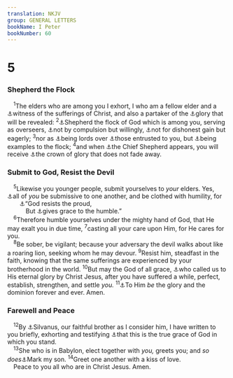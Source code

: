 ```yaml
---
translation: NKJV
group: GENERAL LETTERS
bookName: I Peter 
bookNumber: 60
---
```


<div class="title"><h1>5</h1><h3>Shepherd the Flock</h3></div>
<span class="verse 1phi_5_1"> <sup>1</sup>The elders who are among you I exhort, I who am a fellow elder and a <a data-toggle="tooltip" data-placement="bottom" title="Matt. 26:37">⚓</a>witness of the sufferings of Christ, and also a partaker of the <a data-toggle="tooltip" data-placement="bottom" title="Rom. 8:17, 18">⚓</a>glory that will be revealed: </span>
<span class="verse 1phi_5_2"><sup>2</sup><a data-toggle="tooltip" data-placement="bottom" title="John 21:16; Acts 20:28">⚓</a>Shepherd the flock of God which is among you, serving as overseers, <a data-toggle="tooltip" data-placement="bottom" title="1 Cor. 9:17">⚓</a>not by compulsion but willingly, <a data-toggle="tooltip" data-placement="bottom" title="1 Tim. 3:3">⚓</a>not for dishonest gain but eagerly; </span>
<span class="verse 1phi_5_3"><sup>3</sup>nor as <a data-toggle="tooltip" data-placement="bottom" title="Ezek. 34:4; Matt. 20:25">⚓</a>being lords over <a data-toggle="tooltip" data-placement="bottom" title="Ps. 33:12">⚓</a>those entrusted to you, but <a data-toggle="tooltip" data-placement="bottom" title="John 13:15; Phil. 3:17; 1 Thess. 1:7; 2 Thess. 3:9; 1 Tim. 4:12; Titus 2:7">⚓</a>being examples to the flock; </span>
<span class="verse 1phi_5_4"><sup>4</sup>and when <a data-toggle="tooltip" data-placement="bottom" title="Is. 40:11; Zech. 13:7; Heb. 13:20; 1 Pet. 2:25">⚓</a>the Chief Shepherd appears, you will receive <a data-toggle="tooltip" data-placement="bottom" title="2 Tim. 4:8">⚓</a>the crown of glory that does not fade away.<br/></span>
<div class="title"><h3>Submit to God, Resist the Devil</h3></div>
<span class="verse 1phi_5_5"> <sup>5</sup>Likewise you younger people, submit yourselves to <i>your</i> elders. Yes, <a data-toggle="tooltip" data-placement="bottom" title="Rom. 12:10; Eph. 5:21">⚓</a>all of <i>you</i> be submissive to one another, and be clothed with humility, for<br/>  <a data-toggle="tooltip" data-placement="bottom" title="Prov. 3:34; James 4:6">⚓</a>“God resists the proud,<br/>   But <a data-toggle="tooltip" data-placement="bottom" title="Is. 57:15">⚓</a>gives grace to the humble.”<br/></span>
<span class="verse 1phi_5_6"> <sup>6</sup>Therefore humble yourselves under the mighty hand of God, that He may exalt you in due time, </span>
<span class="verse 1phi_5_7"><sup>7</sup>casting all your care upon Him, for He cares for you.<br/></span>
<span class="verse 1phi_5_8"> <sup>8</sup>Be sober, be vigilant; because your adversary the devil walks about like a roaring lion, seeking whom he may devour. </span>
<span class="verse 1phi_5_9"><sup>9</sup>Resist him, steadfast in the faith, knowing that the same sufferings are experienced by your brotherhood in the world. </span>
<span class="verse 1phi_5_10"><sup>10</sup>But may the God of all grace, <a data-toggle="tooltip" data-placement="bottom" title="1 Cor. 1:9; 1 Thess. 2:12">⚓</a>who called us to His eternal glory by Christ Jesus, after you have suffered a while, perfect, establish, strengthen, and settle <i>you.</i></span>
<span class="verse 1phi_5_11"><sup>11</sup><a data-toggle="tooltip" data-placement="bottom" title="Rev. 1:6">⚓</a>To Him <i>be</i> the glory and the dominion forever and ever. Amen.<br/></span>
<div class="title"><h3>Farewell and Peace</h3></div>
<span class="verse 1phi_5_12"> <sup>12</sup>By <a data-toggle="tooltip" data-placement="bottom" title="2 Cor. 1:19; 1 Thess. 1:1; 2 Thess. 1:1">⚓</a>Silvanus, our faithful brother as I consider him, I have written to you briefly, exhorting and testifying <a data-toggle="tooltip" data-placement="bottom" title="Acts 20:24">⚓</a>that this is the true grace of God in which you stand.<br/></span>
<span class="verse 1phi_5_13"> <sup>13</sup>She who is in Babylon, elect together with <i>you,</i> greets you; and <i>so</i> <i>does</i><a data-toggle="tooltip" data-placement="bottom" title="Acts 12:12, 25; 15:37, 39; Col. 4:10; Philem. 24">⚓</a>Mark my son. </span>
<span class="verse 1phi_5_14"><sup>14</sup>Greet one another with a kiss of love.<br/> Peace to you all who are in Christ Jesus. Amen.<br/></span>
